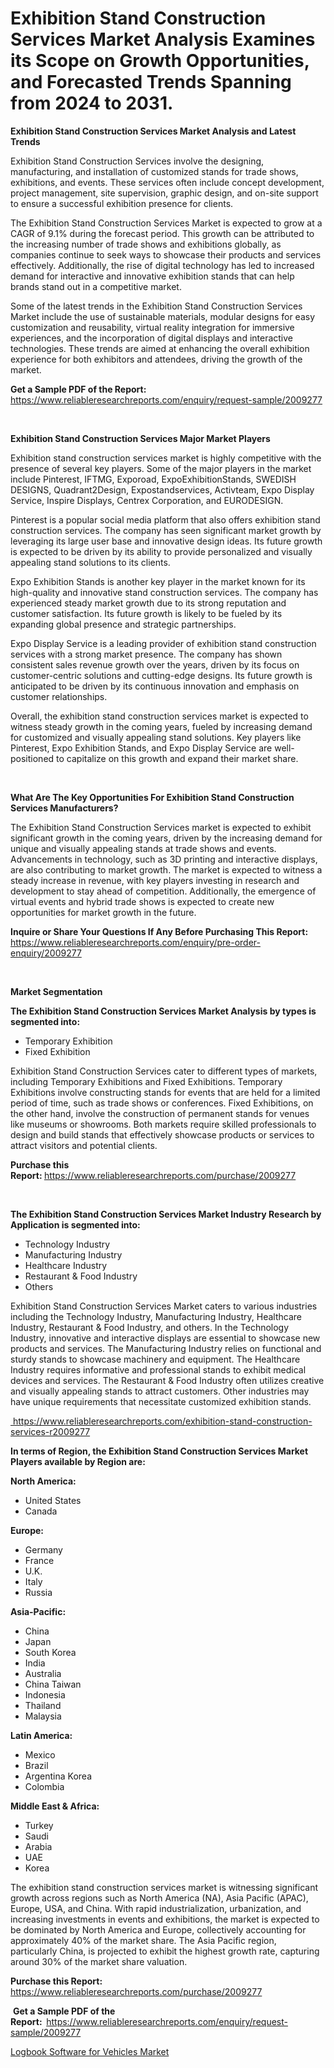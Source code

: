 <p><h1>Exhibition Stand Construction Services Market Analysis Examines its Scope on Growth Opportunities, and Forecasted Trends Spanning from 2024 to 2031.</h1></p><p><strong>Exhibition Stand Construction Services Market Analysis and Latest Trends</strong></p>
<p><p>Exhibition Stand Construction Services involve the designing, manufacturing, and installation of customized stands for trade shows, exhibitions, and events. These services often include concept development, project management, site supervision, graphic design, and on-site support to ensure a successful exhibition presence for clients.</p><p>The Exhibition Stand Construction Services Market is expected to grow at a CAGR of 9.1% during the forecast period. This growth can be attributed to the increasing number of trade shows and exhibitions globally, as companies continue to seek ways to showcase their products and services effectively. Additionally, the rise of digital technology has led to increased demand for interactive and innovative exhibition stands that can help brands stand out in a competitive market.</p><p>Some of the latest trends in the Exhibition Stand Construction Services Market include the use of sustainable materials, modular designs for easy customization and reusability, virtual reality integration for immersive experiences, and the incorporation of digital displays and interactive technologies. These trends are aimed at enhancing the overall exhibition experience for both exhibitors and attendees, driving the growth of the market.</p></p>
<p><strong>Get a Sample PDF of the Report:&nbsp;</strong> <a href="https://www.reliableresearchreports.com/enquiry/request-sample/2009277">https://www.reliableresearchreports.com/enquiry/request-sample/2009277</a></p>
<p>&nbsp;</p>
<p><strong>Exhibition Stand Construction Services Major Market Players</strong></p>
<p><p>Exhibition stand construction services market is highly competitive with the presence of several key players. Some of the major players in the market include Pinterest, IFTMG, Exporoad, ExpoExhibitionStands, SWEDISH DESIGNS, Quadrant2Design, Expostandservices, Activteam, Expo Display Service, Inspire Displays, Centrex Corporation, and EURODESIGN.</p><p>Pinterest is a popular social media platform that also offers exhibition stand construction services. The company has seen significant market growth by leveraging its large user base and innovative design ideas. Its future growth is expected to be driven by its ability to provide personalized and visually appealing stand solutions to its clients.</p><p>Expo Exhibition Stands is another key player in the market known for its high-quality and innovative stand construction services. The company has experienced steady market growth due to its strong reputation and customer satisfaction. Its future growth is likely to be fueled by its expanding global presence and strategic partnerships.</p><p>Expo Display Service is a leading provider of exhibition stand construction services with a strong market presence. The company has shown consistent sales revenue growth over the years, driven by its focus on customer-centric solutions and cutting-edge designs. Its future growth is anticipated to be driven by its continuous innovation and emphasis on customer relationships.</p><p>Overall, the exhibition stand construction services market is expected to witness steady growth in the coming years, fueled by increasing demand for customized and visually appealing stand solutions. Key players like Pinterest, Expo Exhibition Stands, and Expo Display Service are well-positioned to capitalize on this growth and expand their market share.</p></p>
<p>&nbsp;</p>
<p><strong>What Are The Key Opportunities For Exhibition Stand Construction Services Manufacturers?</strong></p>
<p><p>The Exhibition Stand Construction Services market is expected to exhibit significant growth in the coming years, driven by the increasing demand for unique and visually appealing stands at trade shows and events. Advancements in technology, such as 3D printing and interactive displays, are also contributing to market growth. The market is expected to witness a steady increase in revenue, with key players investing in research and development to stay ahead of competition. Additionally, the emergence of virtual events and hybrid trade shows is expected to create new opportunities for market growth in the future.</p></p>
<p><strong>Inquire or Share Your Questions If Any Before Purchasing This Report:</strong> <a href="https://www.reliableresearchreports.com/enquiry/pre-order-enquiry/2009277">https://www.reliableresearchreports.com/enquiry/pre-order-enquiry/2009277</a></p>
<p>&nbsp;</p>
<p><strong>Market Segmentation</strong></p>
<p><strong>The Exhibition Stand Construction Services Market Analysis by types is segmented into:</strong></p>
<p><ul><li>Temporary Exhibition</li><li>Fixed Exhibition</li></ul></p>
<p><p>Exhibition Stand Construction Services cater to different types of markets, including Temporary Exhibitions and Fixed Exhibitions. Temporary Exhibitions involve constructing stands for events that are held for a limited period of time, such as trade shows or conferences. Fixed Exhibitions, on the other hand, involve the construction of permanent stands for venues like museums or showrooms. Both markets require skilled professionals to design and build stands that effectively showcase products or services to attract visitors and potential clients.</p></p>
<p><strong>Purchase this Report:&nbsp;</strong><a href="https://www.reliableresearchreports.com/purchase/2009277">https://www.reliableresearchreports.com/purchase/2009277</a></p>
<p>&nbsp;</p>
<p><strong>The Exhibition Stand Construction Services Market Industry Research by Application is segmented into:</strong></p>
<p><ul><li>Technology Industry</li><li>Manufacturing Industry</li><li>Healthcare Industry</li><li>Restaurant & Food Industry</li><li>Others</li></ul></p>
<p><p>Exhibition Stand Construction Services Market caters to various industries including the Technology Industry, Manufacturing Industry, Healthcare Industry, Restaurant & Food Industry, and others. In the Technology Industry, innovative and interactive displays are essential to showcase new products and services. The Manufacturing Industry relies on functional and sturdy stands to showcase machinery and equipment. The Healthcare Industry requires informative and professional stands to exhibit medical devices and services. The Restaurant & Food Industry often utilizes creative and visually appealing stands to attract customers. Other industries may have unique requirements that necessitate customized exhibition stands.</p></p>
<p><a href="https://www.reliableresearchreports.com/exhibition-stand-construction-services-r2009277">&nbsp;https://www.reliableresearchreports.com/exhibition-stand-construction-services-r2009277</a></p>
<p><strong>In terms of Region, the Exhibition Stand Construction Services Market Players available by Region are:</strong></p>
<p>
    <p> <strong> North America: </strong>
        <ul>
            <li>United States</li>
            <li>Canada</li>
        </ul>
        </p> 
    <p> <strong> Europe: </strong>
        <ul>
            <li>Germany</li>
            <li>France</li>
            <li>U.K.</li>
            <li>Italy</li>
            <li>Russia</li>
        </ul>
        </p> 
    <p> <strong> Asia-Pacific: </strong>
        <ul>
            <li>China</li>
            <li>Japan</li>
            <li>South Korea</li>
            <li>India</li>
            <li>Australia</li>
            <li>China Taiwan</li>
            <li>Indonesia</li>
            <li>Thailand</li>
            <li>Malaysia</li>
        </ul>
        </p> 
    <p> <strong> Latin America: </strong>
        <ul>
            <li>Mexico</li>
            <li>Brazil</li>
            <li>Argentina Korea</li>
            <li>Colombia</li>
        </ul>
        </p> 
    <p> <strong> Middle East & Africa: </strong>
        <ul>
            <li>Turkey</li>
            <li>Saudi</li>
            <li>Arabia</li>
            <li>UAE</li>
            <li>Korea</li>
        </ul>
    </p>
    </p>
<p><p>The exhibition stand construction services market is witnessing significant growth across regions such as North America (NA), Asia Pacific (APAC), Europe, USA, and China. With rapid industrialization, urbanization, and increasing investments in events and exhibitions, the market is expected to be dominated by North America and Europe, collectively accounting for approximately 40% of the market share. The Asia Pacific region, particularly China, is projected to exhibit the highest growth rate, capturing around 30% of the market share valuation.</p></p>
<p><strong>Purchase this Report: </strong><a href="https://www.reliableresearchreports.com/purchase/2009277">https://www.reliableresearchreports.com/purchase/2009277</a></p>
<p>&nbsp;<strong>Get a Sample PDF of the Report:&nbsp;&nbsp;</strong><a href="https://www.reliableresearchreports.com/enquiry/request-sample/2009277">https://www.reliableresearchreports.com/enquiry/request-sample/2009277</a></p>
<p><strong></strong></p>
<p><p><a href="https://github.com/shotows/Market-Research-Report-List-3/blob/main/logbook-software-for-vehicles-market.md">Logbook Software for Vehicles Market</a></p></p>